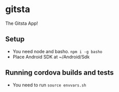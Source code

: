 # gitsta
The Gitsta App!

## Setup
- You need node and basho. `npm i -g basho`
- Place Android SDK at ~/Android/Sdk

## Running cordova builds and tests
- You need to run `source envvars.sh`